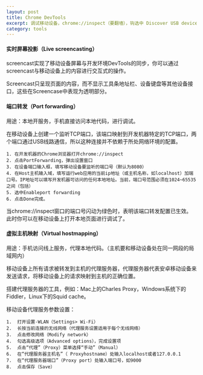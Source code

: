 ```yaml
---
layout: post
title: Chrome DevTools
excerpt: 调试移动设备，chrome://inspect（要翻墙），钩选中 Discover USB devices
category: tools
---
```


#### 实时屏幕投影（Live screencasting）
screencast实现了移动设备屏幕与开发环境DevTools的同步，你可以通过screencast与移动设备上的内容进行交互式的操作。

Screencast只呈现页面的内容，而不显示工具条地址栏、设备键盘等其他设备接口，这些在Screencase中表现为透明部分。
#### 端口转发（Port forwarding）
用途：本地开服务，手机直接访问本地代码，进行调试。

在移动设备上创建一个监听TCP端口，该端口映射到开发机器特定的TCP端口，两个端口通过USB线路通信，所以这种连接并不依赖于所处网络环境的配置。


    1. 在开发机器的Chrome浏览器打开chrome://inspect
    2. 点击PortForwarding，弹出设置窗口
    3. 在设备端口输入框，填写移动设备要监听的端口号（默认为8080）
    4. 在Host主机输入域，填写运行web应用的当前ip地址（或主机名称，如localhost）加端口号。IP地址可以填写开发机器可访问的任何本地地址。当前，端口号范围必须在1024~65535之间（包括）
    5. 选中Enableport forwarding
    6. 点击Done完成。
当chrome://inspect窗口的端口号闪动为绿色时，表明该端口转发配置已生效。此时你可以在移动设备上打开本地页面进行调试了。

#### 虚拟主机映射（Virtual hostmapping）
用途：手机访问线上服务，代理本地代码。（主机要和移动设备处在同一网段的局域网内）

移动设备上所有请求被转发到主机的代理服务器，代理服务器代表安卓移动设备来发送请求，将移动设备上的请求映射到主机的正确位置。

搭建代理服务器的工具，例如：Mac上的Charles Proxy，Windows系统下的Fiddler，Linux下的Squid cache。

移动设备代理服务参数设置：

    1.  打开设置-WLAN（Settings> Wi-Fi）
    2.  长按当前连接的无线网络（代理服务设置适用于每个无线网络）
    3.  点击修改网络（Modify network）
    4.  勾选高级选项（Advanced options），完成设置项
    5.  点击“代理”（Proxy）菜单选择“手动”（Manual）
    6.  在“代理服务器主机名”（ Proxyhostname）处输入localhost或者127.0.0.1
    7.  在“代理服务器端口”（Proxy port）处输入端口号，如9000
    8.  点击保存（Save）
